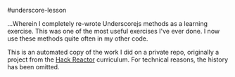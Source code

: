 #underscore-lesson

...Wherein I completely re-wrote Underscorejs methods as a learning exercise. This was one of the most useful exercises I've ever done. I now use these methods quite often in my other code.

This is an automated copy of the work I did on a private repo, originally a project from the [Hack Reactor](http://hackreactor.com) curriculum.  For technical reasons, the history has been omitted.
